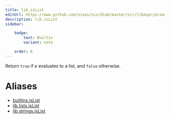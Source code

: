 ```yaml
---
title: lib.isList
editUrl: https://www.github.com/nixos/nix/blob/master/src/libexpr/primops.cc
description: lib.isList
sidebar:

    badge:
        text: Builtin
        variant: note

    order: 8
---
```


Return `true` if *e* evaluates to a list, and `false` otherwise.


# Aliases

- [builtins.isList](/reference/builtinsisList)
- [lib.lists.isList](/reference/liblists.isList)
- [lib.strings.isList](/reference/libstrings.isList)


